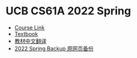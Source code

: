 # UCB CS61A 2022 Spring

- [Course Link](https://cs61a.org/)
- [Textbook](http://composingprograms.com/)
- [教材中文翻译](https://composingprograms.netlify.app)
- [2022 Spring Backup 原网页备份](https://cs61a.vercel.app/)
